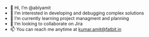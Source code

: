 - 👋 Hi, I’m @ablyamit
- 👀 I’m interested in developing and debugging complex solutions
- 🌱 I’m currently learning project managment and planning
- 💞️ I’m looking to collaborate on Jira
- 📫 You can reach me anytime at kumar.amit@fatbit.in

<!---
ablyamit/ablyamit is a ✨ special ✨ repository because its `README.md` (this file) appears on your GitHub profile.
You can click the Preview link to take a look at your changes.
--->
